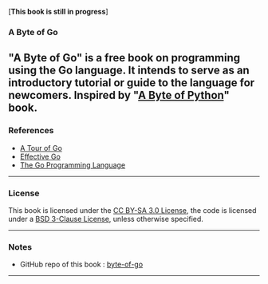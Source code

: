 \[**This book is still in progress**\]


### A Byte of Go

"A Byte of Go" is a free book on programming using the Go language. 
It intends to serve as an introductory tutorial or guide to the language for newcomers.
Inspired by "[A Byte of Python](https://python.swaroopch.com/)" book.
---

### References
  * [A Tour of Go](https://tour.golang.org)
  * [Effective Go](https://golang.org/doc/effective_go.html)
  * [The Go Programming Language](https://www.amazon.com/Programming-Language-Addison-Wesley-Professional-Computing/dp/0134190440)  
---

### License
This book is licensed under the [CC BY-SA 3.0 License](https://creativecommons.org/licenses/by-sa/3.0/), the code is licensed under a [BSD 3-Clause License](LICENSE), unless otherwise specified.  

---


### Notes ###
  * GitHub repo of this book : [byte-of-go](https://github.com/pradippatil/byte-of-go)  

---
